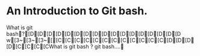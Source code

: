 # An Introduction to Git bash.
What is git bash?[D[D[D[D[D[D[D[D[D[D[D[D[D[D[D[D[D w[3~[3~[3~[[C[C[C[C[C[C[C[C[C[C[C[C[D[D[D[D[C[C[C[CWhat is git bash ? 
git bash....

